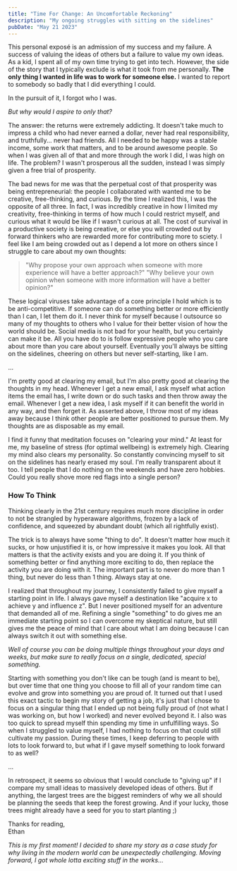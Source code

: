 ```yaml
---
title: "Time For Change: An Uncomfortable Reckoning"
description: "My ongoing struggles with sitting on the sidelines"
pubDate: "May 21 2023"
---
```


This personal exposé is an admission of my success and my failure. A success of valuing the ideas of others
but a failure to value my own ideas. As a kid, I spent all of my own time
trying to get into tech. However, the side of the story that I typically exclude is 
what it took from me personally. __The only thing I wanted in life was to work
for someone else.__ I wanted to report to somebody so badly that I did everything I could. 

In the pursuit of it, I forgot who I was.

_But why would I aspire to only that?_

The answer: the returns were extremely addicting. It doesn't take much to impress a child who had 
never earned a dollar, never had real responsibility, and truthfully... never had friends. All I 
needed to be happy was a stable income, some work that matters, and to be around awesome people. So when
I was given all of that and more through the work I did, I was high on life. The problem? I wasn't prosperous
all the sudden, instead I was simply given a free trial of prosperity. 

The bad news for me was that the perpetual cost of that prosperity was being entrepreneurial: the
people I collaborated with wanted me to be creative, free-thinking, and curious. By the time I 
realized this, I was the opposite of all three. In fact, I was incredibly creative in how I 
limited my creativity, free-thinking in terms of how much I could restrict myself, and curious what 
it would be like if I wasn't curious at all. The cost of survival in a productive society is being
creative, or else you will crowded out by forward thinkers who are rewarded more for contributing 
more to sciety. I feel like I am being crowded out as I depend a lot more on others since I 
struggle to care about my own thoughts:

> "Why propose your own approach when someone with more experience will have a better approach?" 
> "Why believe your own opinion when someone with more information will have a better opinion?"

These logical viruses take advantage of a core principle I hold which is to be anti-competitive. If
someone can do something better or more efficiently than I can, I let them do it. I never think for
myself because I outsource so many of my thoughts to others who I value for their better vision of
how the world should be. Social media is not bad for your health, but you certainly can make it be. 
All you have do to is follow expressive people who you care about more than you care about yourself. 
Eventually you'll always be sitting on the sidelines, cheering on others but never self-starting, 
like I am.

...

I'm pretty good at clearing my email, but I'm also pretty good at clearing the thoughts in my head.
Whenever I get a new email, I ask myself what action items the email has, I write down or do such
tasks and then throw away the email. Whenever I get a new idea, I ask myself if it can benefit
the world in any way, and then forget it. As asserted above, I throw most of my ideas away because
I think other people are better positioned to pursue them. My thoughts are as disposable as my email.

I find it funny that meditation focuses on "clearing your mind." At least for me, my
baseline of stress (for optimal wellbeing) is extremely high. Clearing my mind also clears my
personality. So constantly convincing myself to sit on the sidelines has nearly erased my soul. I'm
really transparent about it too. I tell people that I do nothing on the weekends and have zero hobbies.
Could you really shove more red flags into a single person?

### How To Think
Thinking clearly in the 21st century requires much more discipline in order to not be strangled
by hyperaware algorithms, frozen by a lack of confidence, and squeezed by abundant doubt (which all
rightfully exist). 

The trick is to always have some "thing to do". It doesn't matter how much it sucks, or how unjustified
it is, or how impressive it makes you look. All that matters is that the activity exists and you are
doing it. If you think of something better or find anything more exciting to do, then replace the
activity you are doing with it. The important part is to never do more than 1 thing, but never do
less than 1 thing. Always stay at one.

I realized that throughout my journey, I consistently failed to give myself a starting point in life.
I always gave myself a destination like "acquire x to achieve y and influence z". But I never
positioned myself for an adventure that demanded all of me. Refining a single "something" to do
gives me an immediate starting point so I can overcome my skeptical nature, but still gives me
the peace of mind that I care about what I am doing because I can always switch it out with
something else.

_Well of course you can be doing multiple things throughout your days and weeks, but make sure to
really focus on a single, dedicated, special something._

Starting with something you don't like can be tough (and is meant to be), but over time that one
thing you choose to fill all of your random time can evolve and grow into something you are proud
of. It turned out that I used this exact tactic to begin my story of getting a job, it's just that I 
chose to focus on a singular thing that I ended up not being fully proud of (not what I was working
on, but how I worked) and never evolved beyond it. I also was too quick to spread myself thin
spending my time in unfulfilling ways. So when I struggled to value myself, I had nothing to focus
on that could still cultivate my passion. During these times, I keep deferring to people with lots 
to look forward to, but what if I gave myself something to look forward to as well?

...

In retrospect, it seems so obvious that I would conclude to "giving up" if I compare my small ideas
to massively developed ideas of others. But if anything, the largest trees are the biggest reminders
of why we all should be planning the seeds that keep the forest growing. And if your lucky, those 
trees might already have a seed for you to start planting ;)


Thanks for reading,\
Ethan

_This is my first moment! I decided to share my story as a case study for why living in the modern
world can be unexpectedly challenging. Moving forward, I got whole lotta exciting stuff in the 
works..._
